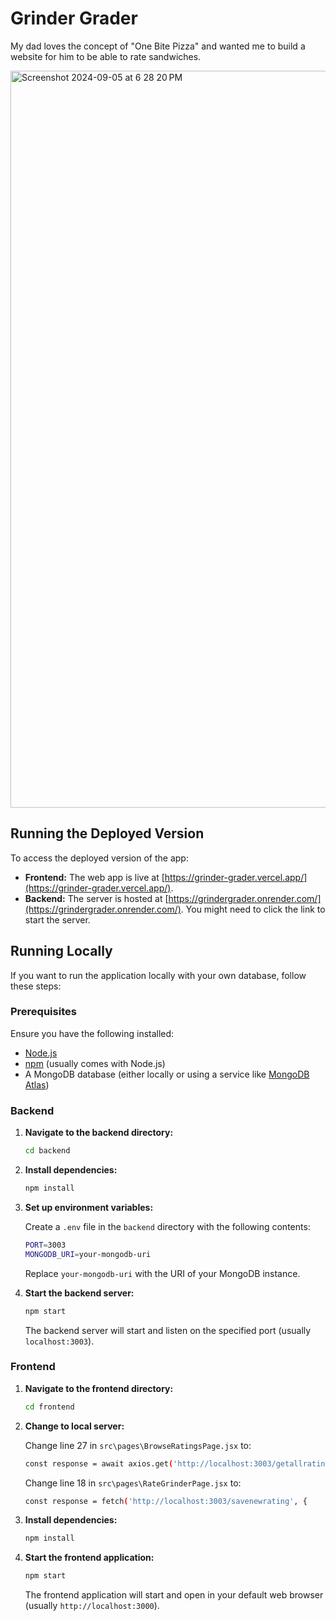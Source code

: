 # Grinder Grader

My dad loves the concept of "One Bite Pizza" and wanted me to build a website for him to be able to rate sandwiches.

<img width="1179" alt="Screenshot 2024-09-05 at 6 28 20 PM" src="https://github.com/user-attachments/assets/ea57e7d8-e77b-4b93-8858-a9250e82aa6a">


## Running the Deployed Version

To access the deployed version of the app:

- **Frontend:** The web app is live at [https://grinder-grader.vercel.app/](https://grinder-grader.vercel.app/).
- **Backend:** The server is hosted at [https://grindergrader.onrender.com/](https://grindergrader.onrender.com/). You might need to click the link to start the server.

## Running Locally

If you want to run the application locally with your own database, follow these steps:

### Prerequisites

Ensure you have the following installed:
- [Node.js](https://nodejs.org/)
- [npm](https://www.npmjs.com/) (usually comes with Node.js)
- A MongoDB database (either locally or using a service like [MongoDB Atlas](https://www.mongodb.com/cloud/atlas))

### Backend

1. **Navigate to the backend directory:**

    ```bash
    cd backend
    ```

2. **Install dependencies:**

    ```bash
    npm install
    ```

3. **Set up environment variables:**

    Create a `.env` file in the `backend` directory with the following contents:

    ```bash
    PORT=3003
    MONGODB_URI=your-mongodb-uri
    ```

    Replace `your-mongodb-uri` with the URI of your MongoDB instance.

4. **Start the backend server:**

    ```bash
    npm start
    ```

   The backend server will start and listen on the specified port (usually `localhost:3003`).

### Frontend

1. **Navigate to the frontend directory:**

    ```bash
    cd frontend
    ```
2. **Change to local server:**

    Change line 27 in `src\pages\BrowseRatingsPage.jsx` to:

    ```bash
    const response = await axios.get('http://localhost:3003/getallratings');
    ```

    Change line 18 in `src\pages\RateGrinderPage.jsx` to:

    ```bash
    const response = fetch('http://localhost:3003/savenewrating', {
    ```

3. **Install dependencies:**

    ```bash
    npm install
    ```

4. **Start the frontend application:**

    ```bash
    npm start
    ```

   The frontend application will start and open in your default web browser (usually `http://localhost:3000`).

